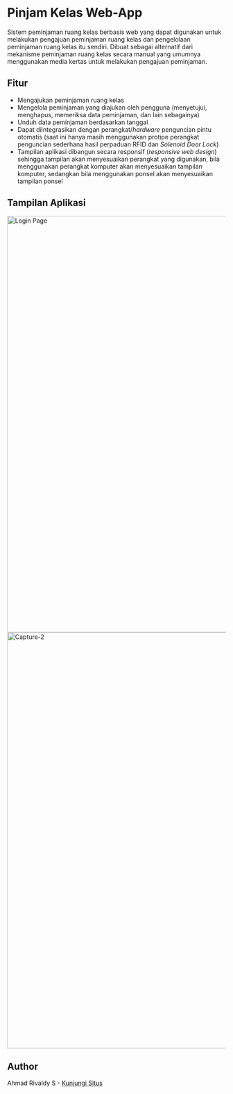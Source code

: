 # Pinjam Kelas Web-App

Sistem peminjaman ruang kelas berbasis web yang dapat digunakan untuk melakukan pengajuan peminjaman ruang kelas dan pengelolaan peminjaman ruang kelas itu sendiri. Dibuat sebagai alternatif dari mekanisme peminjaman ruang kelas secara manual yang umumnya menggunakan media kertas untuk melakukan pengajuan peminjaman.

## Fitur

* Mengajukan peminjaman ruang kelas
* Mengelola peminjaman yang diajukan oleh pengguna (menyetujui, menghapus, memeriksa data peminjaman, dan lain sebagainya)
* Unduh data peminjaman berdasarkan tanggal
* Dapat diintegrasikan dengan perangkat/*hardware* penguncian pintu otomatis (saat ini hanya masih menggunakan protipe perangkat penguncian sederhana hasil perpaduan RFID dan *Solenoid Door Lock*)
* Tampilan aplikasi dibangun secara responsif (*responsive web design*) sehingga tampilan akan menyesuaikan perangkat yang digunakan, bila menggunakan perangkat komputer akan menyesuaikan tampilan komputer, sedangkan bila menggunakan ponsel akan menyesuaikan tampilan ponsel

## Tampilan Aplikasi

<img width="960" alt="Login Page" src="https://user-images.githubusercontent.com/76983038/104809591-0a01fe80-5821-11eb-9234-b142322e1b07.PNG">
<img width="960" alt="Capture-2" src="https://user-images.githubusercontent.com/76983038/104809861-ffe0ff80-5822-11eb-9f66-6fd0d4f1614d.PNG">

## Author

Ahmad Rivaldy S - [Kunjungi Situs](https://rivald.web.id)
